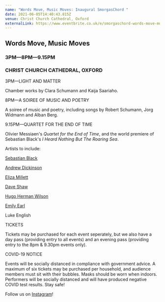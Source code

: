 ```yaml
---
name: "Words Move, Music Moves: Inaugural SmorgasChord "
date: 2021-06-05T14:40:43.815Z
venue: Christ Church Cathedral, Oxford
externalLink: https://www.eventbrite.co.uk/e/smorgaschord-words-move-music-moves-tickets-153791838529?fbclid=IwAR1DighA-8MX_9AZO_jCZHLBQ5jLGXrd204J1uUuETJ8fuARQDrIMtQb3V0
---
```

<!--StartFragment-->

## Words Move, Music Moves

### 3PM—8PM—9.15PM

### CHRIST CHURCH CATHEDRAL, OXFORD



3PM—LIGHT AND MATTER

Chamber works by Clara Schumann and Kaija Saariaho.



8PM—A SOIREE OF MUSIC AND POETRY

A soiree of music and poetry, including songs by Robert Schumann, Jorg Widmann and Alban Berg.



9.15PM—QUARTET FOR THE END OF TIME

Olivier Messiaen's *Quartet for the End of Time*, and the world premiere of Sebastian Black's *I Heard Nothing But The Roaring Sea*.



Artists to include:

[Sebastian Black](https://www.sebblack.co.uk/)

[Andrew Dickinson](https://www.english.ox.ac.uk/people/andrew-lanfranco-dickinson)

[Eliza Millett](https://echeaquartet.com/about)

[Dave Shaw](https://echeaquartet.com/about)

[Hugo Herman Wilson](https://www.hugohermanwilson.com/)

[Emily Earl](https://www.emilyearl.com/)

Luke English



TICKETS

Tickets may be purchased for each event seperately, but we also have a day pass (providing entry to all events) and an evening pass (providing entry to the 8pm & 9.30pm events only).



COVID-19 NOTICE

Events will be socially distanced in compliance with government advice. A maximum of six tickets may be purchased per household, and audience members must sit with their bubbles. Masks should be worn when indoors. Performers will be socially distanced and will have produced negative COVID test results. Stay safe!

<!--StartFragment-->

Follow us on [Instagram](https://www.instagram.com/smorgaschord/?hl=en)!

<!--EndFragment-->

<!--EndFragment-->
